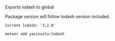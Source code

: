 Exports lodash to global

Package version will follow lodash version included.
```
Current lodash: '3.2.0'
```

```
meteor add yasinuslu:lodash
```
